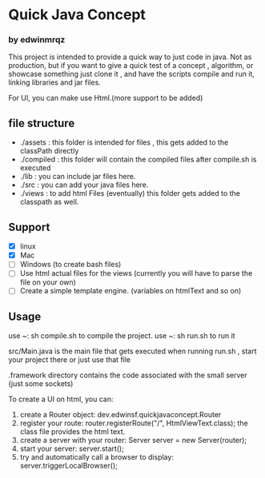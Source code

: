 # Quick Java Concept

### by edwinmrqz

This project is intended to provide a quick way to just code in java.
Not as production, but if you want to give a quick test of a concept , algorithm, or showcase something
just clone it , and have the scripts compile and run it, linking libraries and jar files. 

For UI, you can make use Html.(more support to be added)

## file structure

* ./assets : this folder is intended for files , this gets added to the classPath directly
* ./compiled : this folder will contain the compiled files after compile.sh is executed
* ./lib : you can include jar files here.
* ./src : you can add your java files here.
* ./views : to add html Files (eventually) this folder gets added to the classpath as well.

## Support
- [x] linux
- [x] Mac
- [ ] Windows (to create bash files)
- [ ] Use html actual files for the views (currently you will have to parse the file on your own)
- [ ] Create a simple template engine. (variables on htmlText and so on)

## Usage

use ~: sh compile.sh to compile the project.
use ~: sh run.sh to run it

src/Main.java is the main file that gets executed when running run.sh , start your project there or just use that file

.framework directory contains the code associated with the small server (just some sockets)


To create a UI on html, you can: 

1. create a Router object: dev.edwinsf.quickjavaconcept.Router
2. register your route: router.registerRoute("/", HtmlViewText.class); the class file provides the html text.
3. create a server with your router: Server server = new Server(router);
4. start your server:  server.start();
5. try and automatically call a browser to display:  server.triggerLocalBrowser();


